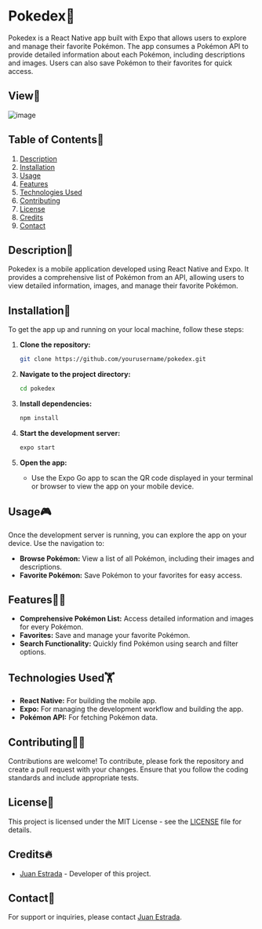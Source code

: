 # Pokedex🐒

Pokedex is a React Native app built with Expo that allows users to explore and manage their favorite Pokémon. The app consumes a Pokémon API to provide detailed information about each Pokémon, including descriptions and images. Users can also save Pokémon to their favorites for quick access.

## View🐲
![image](https://user-images.githubusercontent.com/69777842/153510292-f4a89720-0aab-441e-b9b7-333f23daf0fc.png)


## Table of Contents🤗
1. [Description](#description)
2. [Installation](#installation)
3. [Usage](#usage)
4. [Features](#features)
5. [Technologies Used](#technologies-used)
6. [Contributing](#contributing)
7. [License](#license)
8. [Credits](#credits)
9. [Contact](#contact)

## Description🙌

Pokedex is a mobile application developed using React Native and Expo. It provides a comprehensive list of Pokémon from an API, allowing users to view detailed information, images, and manage their favorite Pokémon. 

## Installation🐢

To get the app up and running on your local machine, follow these steps:

1. **Clone the repository:**
    ```bash
    git clone https://github.com/yourusername/pokedex.git
    ```

2. **Navigate to the project directory:**
    ```bash
    cd pokedex
    ```

3. **Install dependencies:**
    ```bash
    npm install
    ```

4. **Start the development server:**
    ```bash
    expo start
    ```

5. **Open the app:**
   - Use the Expo Go app to scan the QR code displayed in your terminal or browser to view the app on your mobile device.

## Usage🎮

Once the development server is running, you can explore the app on your device. Use the navigation to:

- **Browse Pokémon:** View a list of all Pokémon, including their images and descriptions.
- **Favorite Pokémon:** Save Pokémon to your favorites for easy access.

## Features🦸‍♂️

- **Comprehensive Pokémon List:** Access detailed information and images for every Pokémon.
- **Favorites:** Save and manage your favorite Pokémon.
- **Search Functionality:** Quickly find Pokémon using search and filter options.

## Technologies Used🏋️

- **React Native:** For building the mobile app.
- **Expo:** For managing the development workflow and building the app.
- **Pokémon API:** For fetching Pokémon data.

## Contributing🙇‍♂️

Contributions are welcome! To contribute, please fork the repository and create a pull request with your changes. Ensure that you follow the coding standards and include appropriate tests.

## License📜

This project is licensed under the MIT License - see the [LICENSE](https://choosealicense.com/licenses/mit/) file for details.

## Credits🔥

- [Juan Estrada](https://github.com/jjestrada2) - Developer of this project.

## Contact🦻

For support or inquiries, please contact [Juan Estrada](mailto:juan5801331@gmail.com).

